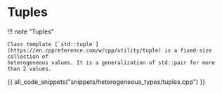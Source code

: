 # Tuples

!!! note "Tuples"

    Class template [`std::tuple`](https://en.cppreference.com/w/cpp/utility/tuple) is a fixed-size collection of 
    heterogeneous values. It is a generalization of std::pair for more than 2 values.

{{ all_code_snippets("snippets/heterogeneous_types/tuples.cpp") }}




